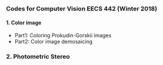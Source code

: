 ### Codes for Computer Vision EECS 442 (Winter 2018)

#### 1. Color image
- Part1: Coloring Prokudin-Gorskii images
- Part2: Color image demosaicing

### 2. Photometric Stereo

